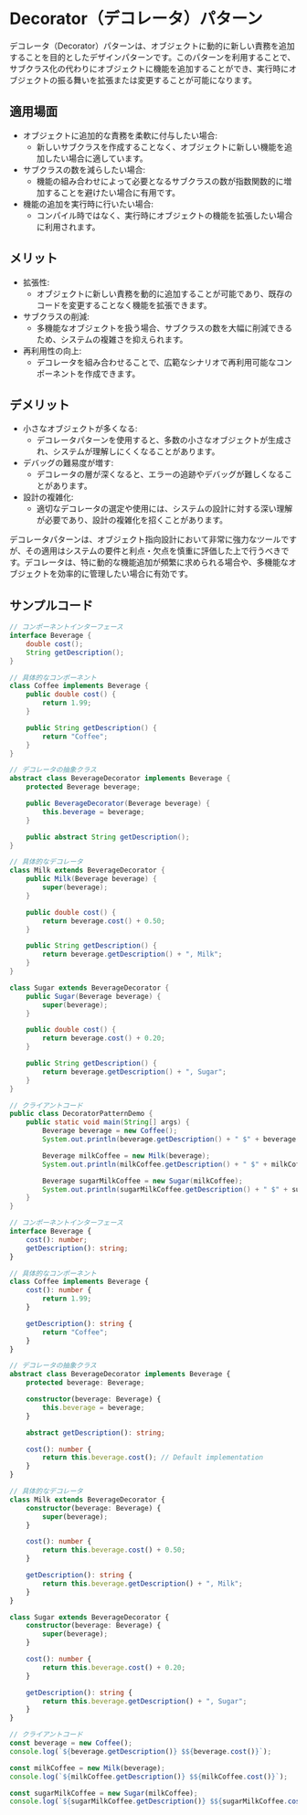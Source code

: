 # Decorator（デコレータ）パターン

デコレータ（Decorator）パターンは、オブジェクトに動的に新しい責務を追加することを目的としたデザインパターンです。このパターンを利用することで、サブクラス化の代わりにオブジェクトに機能を追加することができ、実行時にオブジェクトの振る舞いを拡張または変更することが可能になります。

## 適用場面

- オブジェクトに追加的な責務を柔軟に付与したい場合:
  - 新しいサブクラスを作成することなく、オブジェクトに新しい機能を追加したい場合に適しています。
- サブクラスの数を減らしたい場合:
  - 機能の組み合わせによって必要となるサブクラスの数が指数関数的に増加することを避けたい場合に有用です。
- 機能の追加を実行時に行いたい場合:
  - コンパイル時ではなく、実行時にオブジェクトの機能を拡張したい場合に利用されます。

## メリット

- 拡張性:
  - オブジェクトに新しい責務を動的に追加することが可能であり、既存のコードを変更することなく機能を拡張できます。
- サブクラスの削減:
  - 多機能なオブジェクトを扱う場合、サブクラスの数を大幅に削減できるため、システムの複雑さを抑えられます。
- 再利用性の向上:
  - デコレータを組み合わせることで、広範なシナリオで再利用可能なコンポーネントを作成できます。

## デメリット

- 小さなオブジェクトが多くなる:
  - デコレータパターンを使用すると、多数の小さなオブジェクトが生成され、システムが理解しにくくなることがあります。
- デバッグの難易度が増す:
  - デコレータの層が深くなると、エラーの追跡やデバッグが難しくなることがあります。
- 設計の複雑化:
  - 適切なデコレータの選定や使用には、システムの設計に対する深い理解が必要であり、設計の複雑化を招くことがあります。

デコレータパターンは、オブジェクト指向設計において非常に強力なツールですが、その適用はシステムの要件と利点・欠点を慎重に評価した上で行うべきです。デコレータは、特に動的な機能追加が頻繁に求められる場合や、多機能なオブジェクトを効率的に管理したい場合に有効です。

## サンプルコード

```java
// コンポーネントインターフェース
interface Beverage {
    double cost();
    String getDescription();
}

// 具体的なコンポーネント
class Coffee implements Beverage {
    public double cost() {
        return 1.99;
    }

    public String getDescription() {
        return "Coffee";
    }
}

// デコレータの抽象クラス
abstract class BeverageDecorator implements Beverage {
    protected Beverage beverage;

    public BeverageDecorator(Beverage beverage) {
        this.beverage = beverage;
    }

    public abstract String getDescription();
}

// 具体的なデコレータ
class Milk extends BeverageDecorator {
    public Milk(Beverage beverage) {
        super(beverage);
    }

    public double cost() {
        return beverage.cost() + 0.50;
    }

    public String getDescription() {
        return beverage.getDescription() + ", Milk";
    }
}

class Sugar extends BeverageDecorator {
    public Sugar(Beverage beverage) {
        super(beverage);
    }

    public double cost() {
        return beverage.cost() + 0.20;
    }

    public String getDescription() {
        return beverage.getDescription() + ", Sugar";
    }
}

// クライアントコード
public class DecoratorPatternDemo {
    public static void main(String[] args) {
        Beverage beverage = new Coffee();
        System.out.println(beverage.getDescription() + " $" + beverage.cost());

        Beverage milkCoffee = new Milk(beverage);
        System.out.println(milkCoffee.getDescription() + " $" + milkCoffee.cost());

        Beverage sugarMilkCoffee = new Sugar(milkCoffee);
        System.out.println(sugarMilkCoffee.getDescription() + " $" + sugarMilkCoffee.cost());
    }
}
```

```typescript
// コンポーネントインターフェース
interface Beverage {
    cost(): number;
    getDescription(): string;
}

// 具体的なコンポーネント
class Coffee implements Beverage {
    cost(): number {
        return 1.99;
    }

    getDescription(): string {
        return "Coffee";
    }
}

// デコレータの抽象クラス
abstract class BeverageDecorator implements Beverage {
    protected beverage: Beverage;

    constructor(beverage: Beverage) {
        this.beverage = beverage;
    }

    abstract getDescription(): string;

    cost(): number {
        return this.beverage.cost(); // Default implementation
    }
}

// 具体的なデコレータ
class Milk extends BeverageDecorator {
    constructor(beverage: Beverage) {
        super(beverage);
    }

    cost(): number {
        return this.beverage.cost() + 0.50;
    }

    getDescription(): string {
        return this.beverage.getDescription() + ", Milk";
    }
}

class Sugar extends BeverageDecorator {
    constructor(beverage: Beverage) {
        super(beverage);
    }

    cost(): number {
        return this.beverage.cost() + 0.20;
    }

    getDescription(): string {
        return this.beverage.getDescription() + ", Sugar";
    }
}

// クライアントコード
const beverage = new Coffee();
console.log(`${beverage.getDescription()} $${beverage.cost()}`);

const milkCoffee = new Milk(beverage);
console.log(`${milkCoffee.getDescription()} $${milkCoffee.cost()}`);

const sugarMilkCoffee = new Sugar(milkCoffee);
console.log(`${sugarMilkCoffee.getDescription()} $${sugarMilkCoffee.cost()}`);
```



